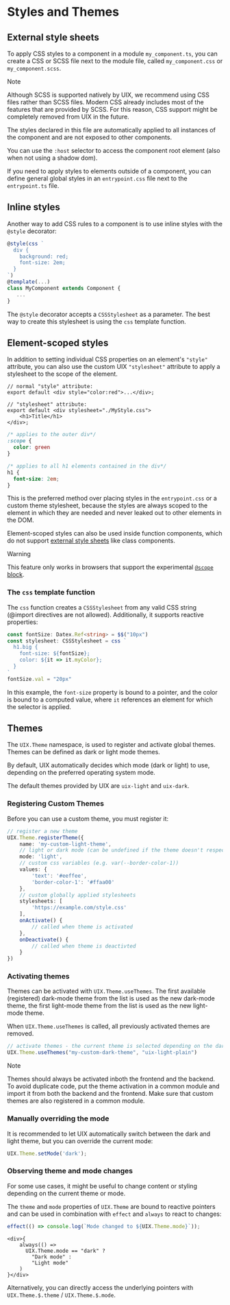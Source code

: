 # Styles and Themes

## External style sheets

To apply CSS styles to a component in a module `my_component.ts`, you can create a CSS or SCSS file next to the module file, called `my_component.css` or `my_component.scss`. 

> [!NOTE]
> Although SCSS is supported natively by UIX, we recommend using CSS files rather than SCSS files.
> Modern CSS already includes most of the features that are provided by SCSS.
> For this reason, CSS support might be completely removed from UIX in the future.

The styles declared in this file are automatically applied to all instances of the component and are not exposed to other components.

You can use the `:host` selector to access the component root element (also when not using a shadow dom).

If you need to apply styles to elements outside of a component,
you can define general global styles in an `entrypoint.css` file next to the `entrypoint.ts` file.

## Inline styles

Another way to add CSS rules to a component is to use inline styles with the `@style` decorator:

```ts
@style(css `
  div {
    background: red;
    font-size: 2em;
  }
`)
@template(...)
class MyComponent extends Component {
   ...
}
```

The `@style` decorator accepts a `CSSStylesheet` as a parameter.
The best way to create this stylesheet is using the `css` template function.


## Element-scoped styles

In addition to setting individual CSS properties on an element's `"style"` attribute, you can also use the custom UIX `"stylesheet"` attribute to apply a stylesheet to the scope of the element.

```tsx
// normal "style" attribute:
export default <div style="color:red">...</div>;

// "stylesheet" attribute:
export default <div stylesheet="./MyStyle.css">  
    <h1>Title</h1>
</div>;
```
```css title="MyStyle.css" icon="fa-file"
/* applies to the outer div*/
:scope {
  color: green
}

/* applies to all h1 elements contained in the div*/
h1 {
  font-size: 2em;
}
```

This is the preferred method over placing styles in the `entrypoint.css` or a custom theme stylesheet, because the styles are always scoped to the element in which they are needed and never leaked out to
other elements in the DOM.

Element-scoped styles can also be used inside function components, which do not support [external style sheets](#external-style-sheets) like class components.

> [!WARNING]
> This feature only works in browsers that support the experimental [`@scope` block](https://developer.mozilla.org/en-US/docs/Web/CSS/@scope#browser_compatibility).


### The `css` template function

The `css` function creates a `CSSStylesheet` from any valid CSS string (@import directives are not allowed). Additionally, it supports reactive properties:

```ts
const fontSize: Datex.Ref<string> = $$("10px")
const stylesheet: CSSStylesheet = css `
  h1.big {
    font-size: ${fontSize};
    color: ${it => it.myColor};
  }
`
fontSize.val = "20px"
```

In this example, the `font-size` property is bound to a pointer, and the color is bound to a computed value, where `it` references an element for which the selector is applied.


## Themes

The `UIX.Theme` namespace, is used to register and activate global themes. Themes can be defined as dark or light mode themes.

By default, UIX automatically decides which mode (dark or light) to use, depending on the preferred operating system mode.

The default themes provided by UIX are `uix-light` and `uix-dark`.

### Registering Custom Themes

Before you can use a custom theme, you must register it:

```ts
// register a new theme
UIX.Theme.registerTheme({
    name: 'my-custom-light-theme',
    // light or dark mode (can be undefined if the theme doesn't respect dark/light mode preferences)
    mode: 'light', 
    // custom css variables (e.g. var(--border-color-1))
    values: {
        'text': '#eeffee',
        'border-color-1': '#ffaa00'
    },
    // custom globally applied stylesheets
    stylesheets: [
        'https://example.com/style.css'
    ],
    onActivate() {
        // called when theme is activated
    },
    onDeactivate() {
        // called when theme is deactivted
    }
})
```
### Activating themes

Themes can be activated with `UIX.Theme.useThemes`.
The first available (registered) dark-mode theme from the list is used
as the new dark-mode theme, the first light-mode theme from the list is used as the new light-mode theme.

When `UIX.Theme.useThemes` is called, all previously activated themes are removed.

```ts 
// activate themes - the current theme is selected depending on the dark/light mode preference
UIX.Theme.useThemes("my-custom-dark-theme", "uix-light-plain")
```

> [!NOTE]
> Themes should always be activated  inboth the frontend and the backend. 
> To avoid duplicate code, put the theme activation in a common module and import it from both the backend and the frontend. Make sure that custom themes are also registered in a common module. 

### Manually overriding the mode

It is recommended to let UIX automatically switch between the dark and light theme, but you can override the current mode:

```ts
UIX.Theme.setMode('dark');
```

### Observing theme and mode changes

For some use cases, it might be useful to change content or styling depending on the current theme or mode.

The `theme` and `mode` properties of `UIX.Theme` are bound to reactive pointers and can be used in combination
with `effect` and `always` to react to changes:

```ts
effect(() => console.log(`Mode changed to ${UIX.Theme.mode}`));
```

```tsx
<div>{
    always(() =>
      UIX.Theme.mode == "dark" ?
        "Dark mode" :
        "Light mode"
    )
}</div>
```

Alternatively, you can directly access the underlying pointers with `UIX.Theme.$.theme` / `UIX.Theme.$.mode`.
